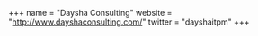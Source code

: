 +++
name = "Daysha Consulting"
website = "http://www.dayshaconsulting.com/"
twitter = "dayshaitpm"
+++